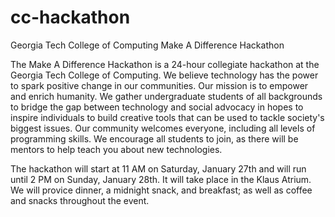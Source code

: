 # cc-hackathon
Georgia Tech College of Computing Make A Difference Hackathon

The Make A Difference Hackathon is a 24-hour collegiate hackathon at the Georgia Tech College of Computing.  We believe technology has the power to spark positive change in our communities. Our mission is to empower and enrich humanity.  We gather undergraduate students of all backgrounds to bridge the gap between technology and social advocacy in hopes to inspire individuals to build creative tools that can be used to tackle society's biggest issues. Our community welcomes everyone, including all levels of programming skills. We encourage all students to join, as there will be mentors to help teach you about new technologies.

The hackathon will start at 11 AM on Saturday, January 27th and will run until 2 PM on Sunday, January 28th. It will take place in the Klaus Atrium. We will provice dinner, a midnight snack, and breakfast; as well as coffee and snacks throughout the event.
